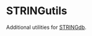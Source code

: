 # STRINGutils
Additional utilities for [STRINGdb](https://www.bioconductor.org/packages/release/bioc/html/STRINGdb.html). 
